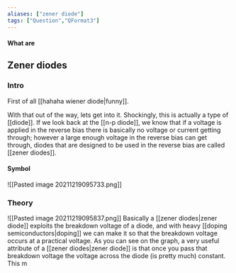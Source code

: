 ```yaml
---
aliases: ["zener diode"]
tags: ["Question","QFormat3"]
---
```


#### What are
## Zener diodes
### Intro
First of all [[hahaha wiener diode|funny]]. 

With that out of the way, lets get into it. Shockingly, this is actually a type of [[diode]].
If we look back at the [[n-p diode]], we know that if a voltage is applied in the reverse bias there is basically no voltage or current getting through; however a large enough voltage in the reverse bias can get through, diodes that are designed to be used in the reverse bias are called [[zener diodes]].

#### Symbol
![[Pasted image 20211219095733.png]]

### Theory
![[Pasted image 20211219095837.png]]
Basically a [[zener diodes|zener diode]] exploits the breakdown voltage of a diode, and with heavy [[doping semiconductors|doping]] we can make it so that the breakdown voltage occurs at a practical voltage. As you can see on the graph, a very useful attribute of a [[zener diodes|zener diode]] is that once you pass that breakdown voltage the voltage across the diode (is pretty much) constant. This m